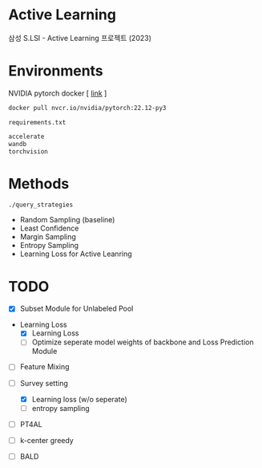 # Active Learning 

삼성 S.LSI - Active Learning 프로젝트 (2023)

# Environments

NVIDIA pytorch docker [ [link](https://docs.nvidia.com/deeplearning/frameworks/pytorch-release-notes/rel-22-12.html#rel-22-12) ]

```bash
docker pull nvcr.io/nvidia/pytorch:22.12-py3
```

`requirements.txt`

```bash
accelerate
wandb
torchvision
```


# Methods

`./query_strategies`

- Random Sampling (baseline)
- Least Confidence
- Margin Sampling
- Entropy Sampling
- Learning Loss for Active Leanring



# TODO

- [x] Subset Module for Unlabeled Pool
- Learning Loss
    - [x] Learning Loss
    - [ ] Optimize seperate model weights of backbone and Loss Prediction Module
- [ ] Feature Mixing
- [ ] Survey setting
    - [x] Learning loss (w/o seperate)
    - [ ] entropy sampling
- [ ] PT4AL
- [ ] k-center greedy
- [ ] BALD

